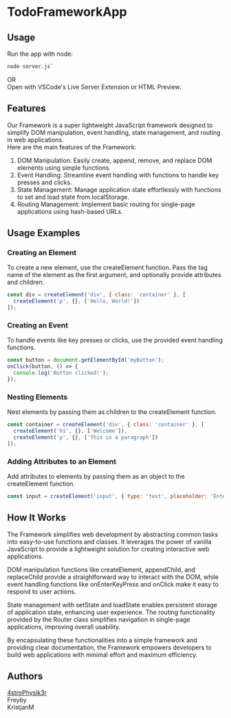 # TodoFrameworkApp

## Usage

Run the app with node:  
```bash
node server.js`
```
OR<br>
Open with VSCode's Live Server Extension or HTML Preview.

## Features

Our Framework is a super lightweight JavaScript framework designed to simplify DOM manipulation, event handling, state management, and routing in web applications. <br>
Here are the main features of the Framework:

1.  DOM Manipulation: Easily create, append, remove, and replace DOM elements using simple functions.
2.  Event Handling: Streamline event handling with functions to handle key presses and clicks.
3.  State Management: Manage application state effortlessly with functions to set and load state from localStorage.
4.  Routing Management: Implement basic routing for single-page applications using hash-based URLs.

## Usage Examples
### Creating an Element

To create a new element, use the createElement function. Pass the tag name of the element as the first argument, and optionally provide attributes and children.

```js
const div = createElement('div', { class: 'container' }, [
  createElement('p', {}, ['Hello, World!'])
]);
```

### Creating an Event

To handle events like key presses or clicks, use the provided event handling functions.

```js
const button = document.getElementById('myButton');
onClick(button, () => {
  console.log('Button clicked!');
});
```

### Nesting Elements

Nest elements by passing them as children to the createElement function.

```js
const container = createElement('div', { class: 'container' }, [
  createElement('h1', {}, ['Welcome']),
  createElement('p', {}, ['This is a paragraph'])
]);
```

### Adding Attributes to an Element

Add attributes to elements by passing them as an object to the createElement function.

```js
const input = createElement('input', { type: 'text', placeholder: 'Enter your name' });
```

## How It Works

The Framework simplifies web development by abstracting common tasks into easy-to-use functions and classes. It leverages the power of vanilla JavaScript to provide a lightweight solution for creating interactive web applications.

DOM manipulation functions like createElement, appendChild, and replaceChild provide a straightforward way to interact with the DOM, while event handling functions like onEnterKeyPress and onClick make it easy to respond to user actions.

State management with setState and loadState enables persistent storage of application state, enhancing user experience. The routing functionality provided by the Router class simplifies navigation in single-page applications, improving overall usability.

By encapsulating these functionalities into a simple framework and providing clear documentation, the Framework empowers developers to build web applications with minimal effort and maximum efficiency.

## Authors
[4stroPhysik3r](https://github.com/4stroPhysik3r)<br>
Freyby<br>
KristjanM